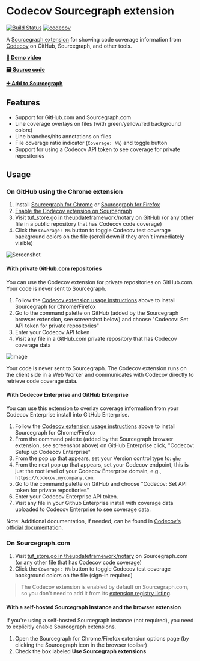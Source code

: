 # Codecov Sourcegraph extension

[![Build Status](https://travis-ci.org/codecov/sourcegraph-codecov.svg?branch=master)](https://travis-ci.org/codecov/sourcegraph-codecov)
[![codecov](https://codecov.io/gh/codecov/sourcegraph-codecov/branch/master/graph/badge.svg)](https://codecov.io/gh/codecov/sourcegraph-codecov)

A [Sourcegraph extension](https://docs.sourcegraph.com/extensions) for showing code coverage information from [Codecov](https://codecov.io) on GitHub, Sourcegraph, and other tools.

[**🎥 Demo video**](https://www.youtube.com/watch?v=j1eWBa3rWH8)

[**🗃️ Source code**](https://github.com/codecov/sourcegraph-codecov)

[**➕ Add to Sourcegraph**](https://sourcegraph.com/extensions/sourcegraph/codecov)

## Features

-   Support for GitHub.com and Sourcegraph.com
-   Line coverage overlays on files (with green/yellow/red background colors)
-   Line branches/hits annotations on files
-   File coverage ratio indicator (`Coverage: N%`) and toggle button
-   Support for using a Codecov API token to see coverage for private repositories

## Usage

### On GitHub using the Chrome extension

1.  Install [Sourcegraph for Chrome](https://chrome.google.com/webstore/detail/sourcegraph/dgjhfomjieaadpoljlnidmbgkdffpack) or [Sourcegraph for Firefox](https://docs.sourcegraph.com/integration/browser_extension)
1.  [Enable the Codecov extension on Sourcegraph](https://sourcegraph.com/extensions/sourcegraph/codecov)
1.  Visit [tuf_store.go in theupdateframework/notary on GitHub](https://github.com/theupdateframework/notary/blob/fb795b0bc868746ed2efa2cd7109346bc7ddf0a4/server/storage/tuf_store.go) (or any other file in a public repository that has Codecov code coverage)
1.  Click the `Coverage: N%` button to toggle Codecov test coverage background colors on the file (scroll down if they aren't immediately visible)

![Screenshot](https://user-images.githubusercontent.com/1976/45107396-53d56880-b0ee-11e8-96e9-ca83e991101c.png)

#### With private GitHub.com repositories

You can use the Codecov extension for private repositories on GitHub.com. Your code is never sent to Sourcegraph.

1.  Follow the [Codecov extension usage instructions](https://github.com/codecov/sourcegraph-codecov#usage) above to install Sourcegraph for Chrome/Firefox
2.  Go to the command palette on GitHub (added by the Sourcegraph browser extension, see screenshot below) and choose "Codecov: Set API token for private repositories"
3.  Enter your Codecov API token
4.  Visit any file in a GitHub.com private repository that has Codecov coverage data

![image](https://user-images.githubusercontent.com/1976/45338265-04a19480-b541-11e8-9b35-517f3bbff530.png)

Your code is never sent to Sourcegraph. The Codecov extension runs on the client side in a Web Worker and communicates with Codecov directly to retrieve code coverage data.

#### With Codecov Enterprise and GitHub Enterprise

You can use this extension to overlay coverage information from your Codecov Enterprise install into GitHub Enterprise.

1.  Follow the [Codecov extension usage instructions](https://github.com/codecov/sourcegraph-codecov#usage) above to install Sourcegraph for Chrome/Firefox
2.  From the command palette (added by the Sourcegraph browser extension, see screenshot above) on GitHub Enterprise click, "Codecov: Setup up Codecov Enterprise"
3.  From the pop up that appears, set your Version control type to: `ghe`
4.  From the next pop up that appears, set your Codecov endpoint, this is just the root level of your Codecov Enterprise domain, e.g., `https://codecov.mycompany.com`.
5.  Go to the command palette on GitHub and choose "Codecov: Set API token for private repositories"
6.  Enter your Codecov Enterprise API token.
7.  Visit any file in your Github Enterprise install with coverage data uploaded to Codecov Enterprise to see coverage data.

Note: Additional documentation, if needed, can be found in [Codecov's official documentation](https://docs.codecov.io/docs/browser-extension#section-additional-steps-for-on-premises-codecov-customers).

### On Sourcegraph.com

1.  Visit [tuf_store.go in theupdateframework/notary](https://sourcegraph.com/github.com/theupdateframework/notary@fb795b0bc868746ed2efa2cd7109346bc7ddf0a4/-/blob/server/storage/tuf_store.go) on Sourcegraph.com (or any other file that has Codecov code coverage)
2.  Click the `Coverage: N%` button to toggle Codecov test coverage background colors on the file (sign-in required)

> The Codecov extension is enabled by default on Sourcegraph.com, so you don't need to add it from its [extension registry listing](https://sourcegraph.com/extensions/sourcegraph/codecov).

#### With a self-hosted Sourcegraph instance and the browser extension

If you're using a self-hosted Sourcegraph instance (not required), you need to explicitly enable Sourcegraph extensions.

1.  Open the Sourcegraph for Chrome/Firefox extension options page (by clicking the Sourcegraph icon in the browser toolbar)
1.  Check the box labeled **Use Sourcegraph extensions**
